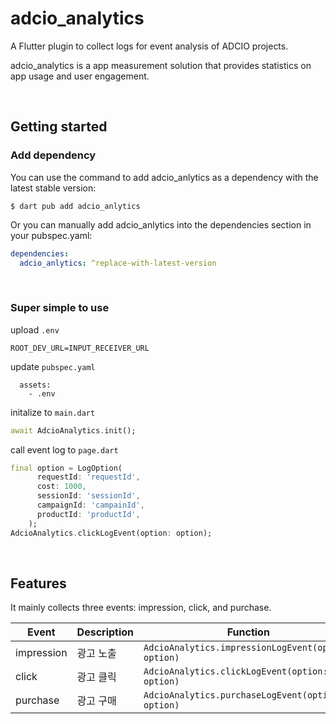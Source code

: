 # adcio_analytics

A Flutter plugin to collect logs for event analysis of ADCIO projects.

adcio_analytics is a app measurement solution that provides statistics on app usage and user engagement.

</br>

## Getting started

### Add dependency

You can use the command to add adcio_anlytics as a dependency with the latest stable version:

```console
$ dart pub add adcio_anlytics
```

Or you can manually add adcio_anlytics into the dependencies section in your pubspec.yaml:

```yaml
dependencies:
  adcio_anlytics: ^replace-with-latest-version
```
</br>

### Super simple to use

upload `.env`
```
ROOT_DEV_URL=INPUT_RECEIVER_URL
```

update `pubspec.yaml`
```
  assets:
    - .env
```

initalize to `main.dart`
```dart
await AdcioAnalytics.init();
```

call event log to `page.dart`
```dart
final option = LogOption(
      requestId: 'requestId',
      cost: 1000,
      sessionId: 'sessionId',
      campaignId: 'campainId',
      productId: 'productId',
    );
AdcioAnalytics.clickLogEvent(option: option);
```


</br>

## Features

It mainly collects three events: impression, click, and purchase.

Event | Description |  Function
--- | --- | --- | 
impression | 광고 노출 | `AdcioAnalytics.impressionLogEvent(option: option)` 
click | 광고 클릭 | `AdcioAnalytics.clickLogEvent(option: option)` 
purchase | 광고 구매 | `AdcioAnalytics.purchaseLogEvent(option: option)` 


